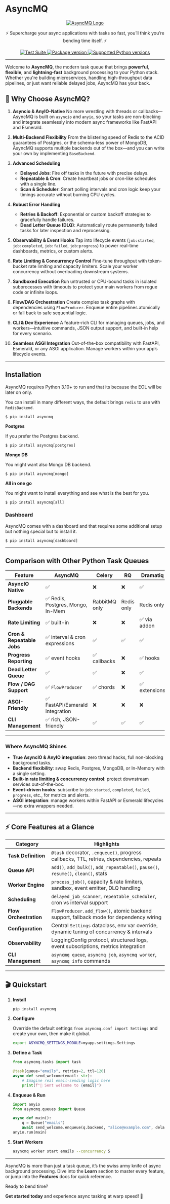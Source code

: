 # AsyncMQ

<p align="center">
  <a href="https://asyncmq.dymmond.com"><img src="https://res.cloudinary.com/dymmond/image/upload/v1746002620/asyncmq/oq2qhgqdlra7rudxaqhl.png" alt="AsyncMQ Logo"></a>
</p>

<p align="center">
  <span>⚡ Supercharge your async applications with tasks so fast, you’ll think you’re bending time itself. ⚡</span>
</p>

<p align="center">
  <a href="https://github.com/dymmond/asyncmq/actions/workflows/test-suite.yml/badge.svg?event=push&branch=main" target="_blank">
    <img src="https://github.com/dymmond/asyncmq/actions/workflows/test-suite.yml/badge.svg?event=push&branch=main" alt="Test Suite">
  </a>
  <a href="https://pypi.org/project/asyncmq" target="_blank">
    <img src="https://img.shields.io/pypi/v/asyncmq?color=%2334D058&label=pypi%20package" alt="Package version">
  </a>
  <a href="https://img.shields.io/pypi/pyversions/asyncmq.svg?color=%2334D058" target="_blank">
    <img src="https://img.shields.io/pypi/pyversions/asyncmq.svg?color=%2334D058" alt="Supported Python versions">
  </a>
</p>

---

Welcome to **AsyncMQ**, the modern task queue that brings **powerful**, **flexible**, and **lightning-fast** background processing to your Python stack. Whether you're building microservices, handling high-throughput data pipelines, or just want reliable delayed jobs, AsyncMQ has your back.

## 🚀 Why Choose AsyncMQ?

1. **Asyncio & AnyIO-Native**
   No more wrestling with threads or callbacks—AsyncMQ is built on `asyncio` and `anyio`, so your tasks are non-blocking and integrate seamlessly into modern async frameworks like FastAPI and Esmerald.

2. **Multi-Backend Flexibility**
   From the blistering speed of Redis to the ACID guarantees of Postgres, or the schema-less power of MongoDB, AsyncMQ supports multiple backends out of the box—and you can write your own by implementing `BaseBackend`.

3. **Advanced Scheduling**

   * **Delayed Jobs**: Fire off tasks in the future with precise delays.
   * **Repeatable & Cron**: Create heartbeat jobs or cron-like schedules with a single line.
   * **Scan & Scheduler**: Smart polling intervals and cron logic keep your timings accurate without burning CPU cycles.

4. **Robust Error Handling**

   * **Retries & Backoff**: Exponential or custom backoff strategies to gracefully handle failures.
   * **Dead Letter Queue (DLQ)**: Automatically route permanently failed tasks for later inspection and reprocessing.

5. **Observability & Event Hooks**
   Tap into lifecycle events (`job:started`, `job:completed`, `job:failed`, `job:progress`) to power real-time dashboards, metrics, or custom alerts.

6. **Rate Limiting & Concurrency Control**
   Fine-tune throughput with token-bucket rate limiting and capacity limiters. Scale your worker concurrency without overloading downstream systems.

7. **Sandboxed Execution**
   Run untrusted or CPU-bound tasks in isolated subprocesses with timeouts to protect your main workers from rogue code or infinite loops.

8. **Flow/DAG Orchestration**
   Create complex task graphs with dependencies using `FlowProducer`. Enqueue entire pipelines atomically or fall back to safe sequential logic.

9. **CLI & Dev Experience**
   A feature-rich CLI for managing queues, jobs, and workers—intuitive commands, JSON output support, and built-in help for every scenario.

10. **Seamless ASGI Integration**
    Out-of-the-box compatibility with FastAPI, Esmerald, or any ASGI application. Manage workers within your app’s lifecycle events.

---

## Installation

AsyncMQ requires Python 3.10+ to run and that its because the EOL will be later on only.

You can install in many different ways, the default brings `redis` to use with `RedisBackend`.

```shell
$ pip install asyncmq
```

**Postgres**

If you prefer the Postgres backend.

```shell
$ pip install asyncmq[postgres]
```

**Mongo DB**

You might want also Mongo DB backend.

```shell
$ pip install asyncmq[mongo]
```

**All in one go**

You might want to install everything and see what is the best for you.

```shell
$ pip install asyncmq[all]
```

### Dashboard

AsyncMQ comes with a dashboard and that requires some additional setup but nothing special but to install it.

```shell
$ pip install asyncmq[dashboard]
```

---

## Comparison with Other Python Task Queues

| Feature                    | **AsyncMQ**                      | Celery        | RQ         | Dramatiq     | Huey       |
| -------------------------- | -------------------------------- | ------------- | ---------- | ------------ | ---------- |
| **AsyncIO Native**         | ✅                                | ❌             | ❌          | ✅            | ❌          |
| **Pluggable Backends**     | ✅ Redis, Postgres, Mongo, In-Mem | RabbitMQ only | Redis only | Redis only   | Redis only |
| **Rate Limiting**          | ✅ built-in                       | ❌             | ❌          | ✅ via addon  | ❌          |
| **Cron & Repeatable Jobs** | ✅ interval & cron expressions    | ✅             | ✅          | ✅            | ✅          |
| **Progress Reporting**     | ✅ event hooks                    | ✅ callbacks   | ❌          | ✅ hooks      | ❌          |
| **Dead Letter Queue**      | ✅                                | ✅             | ❌          | ✅            | ✅          |
| **Flow / DAG Support**     | ✅ `FlowProducer`                 | ✅ chords      | ❌          | ✅ extensions | ❌          |
| **ASGI-Friendly**          | ✅ FastAPI/Esmerald integration   | ❌             | ❌          | ❌            | ❌          |
| **CLI Management**         | ✅ rich, JSON-friendly            | ✅             | ✅          | ✅            | ✅          |

---

### Where **AsyncMQ** Shines

* **True AsyncIO & AnyIO integration**: zero thread hacks, full non-blocking background tasks.
* **Backend flexibility**: swap Redis, Postgres, MongoDB, or In-Memory with a single setting.
* **Built-in rate limiting & concurrency control**: protect downstream services out-of-the-box.
* **Event-driven hooks**: subscribe to `job:started`, `completed`, `failed`, `progress`, etc., for metrics and alerts.
* **ASGI integration**: manage workers within FastAPI or Esmerald lifecycles—no extra wrappers needed.

---

## ⚡ Core Features at a Glance

| Category               | Highlights                                                                                |
| ---------------------- | ----------------------------------------------------------------------------------------- |
| **Task Definition**    | `@task` decorator, `.enqueue()`, progress callbacks, TTL, retries, dependencies, repeats  |
| **Queue API**          | `add()`, `add_bulk()`, `add_repeatable()`, `pause()`, `resume()`, `clean()`, stats        |
| **Worker Engine**      | `process_job()`, capacity & rate limiters, sandbox, event emitter, DLQ handling           |
| **Scheduling**         | `delayed_job_scanner`, `repeatable_scheduler`, cron vs interval support                   |
| **Flow Orchestration** | `FlowProducer.add_flow()`, atomic backend support, fallback mode for dependency wiring    |
| **Configuration**      | Central `Settings` dataclass, env var override, dynamic tuning of concurrency & intervals |
| **Observability**      | LoggingConfig protocol, structured logs, event subscriptions, metrics integration         |
| **CLI Management**     | `asyncmq queue`, `asyncmq job`, `asyncmq worker`, `asyncmq info` commands                 |

---

## 🎬 Quickstart

1. **Install**

   ```bash
   pip install asyncmq
   ```
2. **Configure**

   Override the default settings `from asyncmq.conf import Settings` and create your own, then make it global.

   ```bash
   export ASYNCMQ_SETTINGS_MODULE=myapp.settings.Settings
   ```
3. **Define a Task**

   ```python
   from asyncmq.tasks import task

   @task(queue="emails", retries=2, ttl=120)
   async def send_welcome(email: str):
       # Imagine real email-sending logic here
       print(f"📧 Sent welcome to {email}")
   ```
4. **Enqueue & Run**

   ```python
   import anyio
   from asyncmq.queues import Queue

   async def main():
       q = Queue("emails")
       await send_welcome.enqueue(q.backend, "alice@example.com", delay=10)
   anyio.run(main)
   ```
5. **Start Workers**

   ```bash
   asyncmq worker start emails --concurrency 5
   ```

---

AsyncMQ is more than just a task queue, it’s the swiss army knife of async background processing.
Dive into the **Learn** section to master every feature, or jump into the **Features** docs for quick reference.

Ready to bend time?

**Get started today** and experience async tasking at warp speed! 🎉
